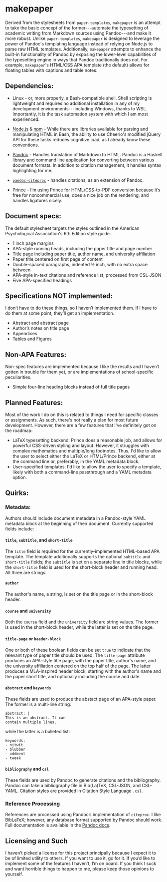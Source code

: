 # makepaper

Derived from the stylesheets from `paper-templates`, `makepaper` is an attempt
to take the basic concept of the former---automate the typesetting of academic
writing from Markdown sources using Pandoc---and make it more robust. Unlike
`paper-templates`, `makepaper` is designed to leverage the power of Pandoc's
templating language instead of relying on Node.js to parse raw HTML templates.
Additionally, `makepaper` attempts to enhance the built-in functionality of
Pandoc by exposing the lower-level capabilities of the typesetting engine in
ways that Pandoc traditionally does not. For example, `makepaper`'s HTML/CSS APA
template (the default) allows for floating tables with captions and table notes.

## Dependencies:

- Linux - or, more properly, a Bash-compatible shell. Shell scripting is
  lightweight and requires no additional installation in any of my development
  environments---including Windows, thanks to WSL. Importantly, it is the task
  automation system with which I am most experienced.

- [Node.js](https://nodejs.org/en/) & [npm](https://www.npmjs.com/) - While
  there are libraries available for parsing and manipulating HTML in Bash,
  the ability to use Cheerio's modified jQuery API for these tasks reduces
  cognitive load, as I already know these conventions.

- [Pandoc](https://github.com/jgm/pandoc) - Handles translation of Markdown to
  HTML. Pandoc is a Haskell library and command line application for converting
  between various document formats. In addition to citation management, it
  handles syntax highlighting for me.

- [`pandoc-citeproc`](https://github.com/jgm/pandoc-citeproc) - handles
  citations, as an extension of Pandoc.

- [Prince](https://www.princexml.com/) - I’m using Prince for HTML/CSS-to-PDF
  conversion because it’s free for noncommercial use, does a nice job on the
  rendering, and handles ligatures nicely.

## Document specs:

The default stylesheet targets the styles outlined in the American Psychological
Association's 6th Edition style guide.

- 1 inch page margins
- APA-style running heads, including the paper title and page number
- Title page including paper title, author name, and university affiliation
- Paper title centered on first page of content
- Double-spaced paragraphs, indented ½ inch, with no extra space between
- APA-style in-text citations and reference list, processed from CSL-JSON
- Five APA-specified headings

## Specifications NOT implemented:

I don’t have to do these things, so I haven’t implemented them. If I have to do
them at some point, they’ll get an implementation.

- Abstract and abstract page
- Author’s notes on title page
- Appendices
- Tables and Figures

## Non-APA Features:

Non-spec features are implemented because I like the results and I haven’t
gotten in trouble for them yet, or are implementations of school-specific
peculiarities.

- Simple four-line heading blocks instead of full title pages

## Planned Features:

Most of the work I do on this is related to things I need for specific classes
or assignments. As such, there's not really a plan for most future development.
However, there are a few features that I've definitely got on the roadmap:

- LaTeX typesetting backend: Prince does a reasonable job, and allows for
  powerful CSS-driven styling and layout. However, it struggles with complex
  mathematics and multiple/long footnotes. Thus, I'd like to allow the user to
  select either the LaTeX or HTML/Prince backend, either at the command line or,
  preferably, in the YAML metadata block.
- User-specified templates: I'd like to allow the user to specify a template,
  likely with both a command-line passthrough and a YAML metadata option.

## Quirks:

### Metadata:

Authors should include document metadata in a Pandoc-style YAML metadata block
at the beginning of their document. Currently supported fields include:

#### `title`, `subtitle`, and `short-title`

The `title` field is required for the currently-implemented HTML-based APA
template. The template additionally supports the optional `subtitle` and
`short-title` fields; the `subtitle` is set on a separate line in title blocks,
while the `short-title` field is used for the short-block header and running
head. All three are strings.

#### `author`

The author's name, a string, is set on the title page or in the short-block
header.

#### `course` and `university`

Both the `course` field and the `university` field are string values. The former
is used in the short-block header, while the latter is set on the title page.

#### `title-page` or `header-block`

One or both of these boolean fields can be set `true` to indicate that the
relevant type of paper title should be used. The `title-page` attribute produces
an APA-style title page, with the paper title, author's name, and the university
affiliation centered on the top half of the page. The latter produces a
MLA-inspired header block, starting with the author's name and the paper short
title, and optionally including the course and date.

#### `abstract` and `keywords`

These fields are used to produce the abstact page of an APA-style paper. The
former is a multi-line string:

```
abstract: |
This is an abstract. It can
contain multiple lines.
```

while the latter is a bulleted list:

```
keywords:
- nitwit
- blubber
- oddment
- tweak
```

#### `bibliography` and `csl`

These fields are used by Pandoc to generate citations and the bibliography.
Pandoc can take a bibliography file in Bib(La)TeX, CSL-JSON, and CSL-YAML.
Citation styles are provided in Citation Style Language `.csl`.

### Reference Processing

References are processed using Pandoc’s implementation of `citeproc`. I like
BibLaTeX; however, any database format supported by Pandoc should work. Full
documentation is available in the
[Pandoc docs](http://pandoc.org/MANUAL.html#citations).

## Licensing and Such

I haven’t picked a license for this project principally because I expect it to
be of limited utility to others. If you want to use it, go for it. If you’d like
to implement some of the features I haven’t, I’m on board. If you think I suck
and want horrible things to happen to me, please keep those opinions to
yourself.
